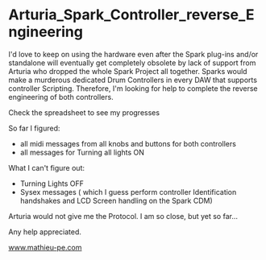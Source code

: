 # Arturia_Spark_Controller_reverse_Engineering
I'd love to keep on using the hardware even after the Spark plug-ins and/or standalone will eventually get completely obsolete by lack of support from Arturia who dropped the whole Spark Project all together.
Sparks would make a murderous dedicated Drum Controllers in every DAW that supports controller Scripting. 
Therefore,  I'm looking for help to complete the reverse engineering of both controllers. 

Check the spreadsheet to see my progresses

So far I figured:
- all midi messages from all knobs and buttons for both controllers
- all messages for Turning all lights ON 

What I can't figure out:
- Turning Lights OFF
- Sysex messages ( which I guess perform controller Identification handshakes and LCD Screen handling on the Spark CDM)

Arturia would not give me the Protocol. I am so close, but yet so far...

Any help appreciated.

www.mathieu-pe.com
